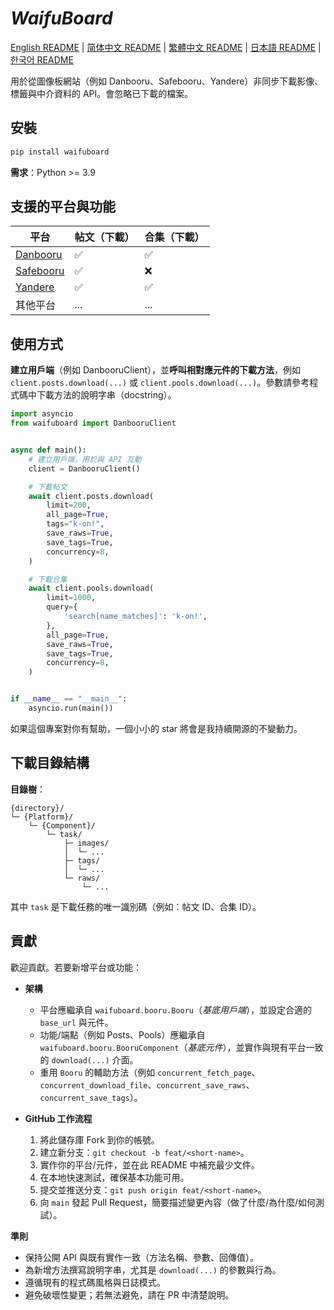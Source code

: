 # ***WaifuBoard***

[English README](https://github.com/2513502304/WaifuBoard/blob/main/README.md) | [简体中文 README](https://github.com/2513502304/WaifuBoard/blob/main/README.zh-CN.md) | [繁體中文 README](https://github.com/2513502304/WaifuBoard/blob/main/README.zh-TW.md) | [日本語 README](https://github.com/2513502304/WaifuBoard/blob/main/README.ja-JP.md) | [한국어 README](https://github.com/2513502304/WaifuBoard/blob/main/README.ko-KR.md)

用於從圖像板網站（例如 Danbooru、Safebooru、Yandere）非同步下載影像、標籤與中介資料的 API。會忽略已下載的檔案。

## **安裝**

```bash
pip install waifuboard
```

**需求**：Python >= 3.9

## **支援的平台與功能**

| 平台                                    | 帖文（下載） | 合集（下載） |
| --------------------------------------- | ------------ | ------------ |
| [Danbooru](https://danbooru.donmai.us/) | ✅            | ✅            |
| [Safebooru](https://safebooru.org/)     | ✅            | ❌            |
| [Yandere](https://yande.re/post)        | ✅            | ✅            |
| 其他平台                                 | ...          | ...          |

## **使用方式**

**建立用戶端**（例如 DanbooruClient），並**呼叫相對應元件的下載方法**，例如 `client.posts.download(...)` 或 `client.pools.download(...)`。參數請參考程式碼中下載方法的說明字串（docstring）。

```python
import asyncio
from waifuboard import DanbooruClient


async def main():
	# 建立用戶端，用於與 API 互動
	client = DanbooruClient()

	# 下載帖文
	await client.posts.download(
		limit=200,
		all_page=True,
		tags="k-on!",
		save_raws=True,
		save_tags=True,
		concurrency=8,
	)

	# 下載合集
	await client.pools.download(
		limit=1000,
		query={
			'search[name_matches]': 'k-on!',
		},
		all_page=True,
		save_raws=True,
		save_tags=True,
		concurrency=8,
	)


if __name__ == "__main__":
	asyncio.run(main())
```

如果這個專案對你有幫助，一個小小的 star 將會是我持續開源的不變動力。

## **下載目錄結構**

**目錄樹**：

```
{directory}/
└─ {Platform}/
	└─ {Component}/
		└─ task/
			├─ images/
			│  └─ ...
			├─ tags/
			│  └─ ...
			└─ raws/
				└─ ...
```

其中 `task` 是下載任務的唯一識別碼（例如：帖文 ID、合集 ID）。

## **貢獻**

歡迎貢獻。若要新增平台或功能：

- **架構**
	- 平台應繼承自 `waifuboard.booru.Booru`（*基底用戶端*），並設定合適的 `base_url` 與元件。
	- 功能/端點（例如 Posts、Pools）應繼承自 `waifuboard.booru.BooruComponent`（*基底元件*），並實作與現有平台一致的 `download(...)` 介面。
	- 重用 `Booru` 的輔助方法（例如 `concurrent_fetch_page`、`concurrent_download_file`、`concurrent_save_raws`、`concurrent_save_tags`）。

- **GitHub 工作流程**
	1. 將此儲存庫 Fork 到你的帳號。
	2. 建立新分支：`git checkout -b feat/<short-name>`。
	3. 實作你的平台/元件，並在此 README 中補充最少文件。
	4. 在本地快速測試，確保基本功能可用。
	5. 提交並推送分支：`git push origin feat/<short-name>`。
	6. 向 `main` 發起 Pull Request，簡要描述變更內容（做了什麼/為什麼/如何測試）。

**準則**
- 保持公開 API 與既有實作一致（方法名稱、參數、回傳值）。
- 為新增方法撰寫說明字串，尤其是 `download(...)` 的參數與行為。
- 遵循現有的程式碼風格與日誌模式。
- 避免破壞性變更；若無法避免，請在 PR 中清楚說明。
